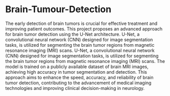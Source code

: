 # Brain-Tumour-Detection
The early detection of brain tumors is crucial for effective treatment and improving patient outcomes. This project proposes an advanced approach for brain tumor detection using the U-Net architecture. U-Net, a convolutional neural network (CNN) designed for image segmentation tasks, is utilized for segmenting the brain tumor regions from magnetic resonance imaging (MRI) scans. U-Net, a convolutional neural network (CNN) designed for image segmentation tasks, is utilized for segmenting the brain tumor regions from magnetic resonance imaging (MRI) scans. The model is trained on a publicly available dataset of brain MRI images, achieving high accuracy in tumor segmentation and detection. This approach aims to enhance the speed, accuracy, and reliability of brain tumor detection, contributing to the advancement of medical imaging technologies and improving clinical decision-making in neurology.
